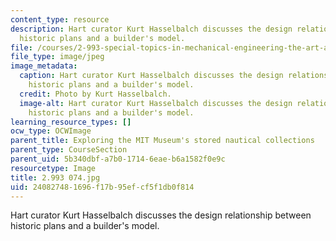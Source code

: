 ```yaml
---
content_type: resource
description: Hart curator Kurt Hasselbalch discusses the design relationship between
  historic plans and a builder's model.
file: /courses/2-993-special-topics-in-mechanical-engineering-the-art-and-science-of-boat-design-january-iap-2007/240827481696f17b95efcf5f1db0f814_2993074.jpg
file_type: image/jpeg
image_metadata:
  caption: Hart curator Kurt Hasselbalch discusses the design relationship between
    historic plans and a builder's model.
  credit: Photo by Kurt Hasselbalch.
  image-alt: Hart curator Kurt Hasselbalch discusses the design relationship between
    historic plans and a builder's model.
learning_resource_types: []
ocw_type: OCWImage
parent_title: Exploring the MIT Museum's stored nautical collections
parent_type: CourseSection
parent_uid: 5b340dbf-a7b0-1714-6eae-b6a1582f0e9c
resourcetype: Image
title: 2.993 074.jpg
uid: 24082748-1696-f17b-95ef-cf5f1db0f814
---
```

Hart curator Kurt Hasselbalch discusses the design relationship between historic plans and a builder's model.